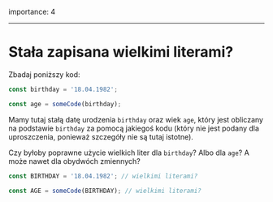 importance: 4

---

# Stała zapisana wielkimi literami?

Zbadaj poniższy kod:

```js
const birthday = '18.04.1982';

const age = someCode(birthday);
```

Mamy tutaj stałą datę urodzenia `birthday` oraz wiek `age`, który jest obliczany na podstawie `birthday` za pomocą jakiegoś kodu (który nie jest podany dla uproszczenia, ponieważ szczegóły nie są tutaj istotne).

Czy byłoby poprawne użycie wielkich liter dla `birthday`? Albo dla `age`? A może nawet dla obydwóch zmiennych?

```js
const BIRTHDAY = '18.04.1982'; // wielkimi literami?

const AGE = someCode(BIRTHDAY); // wielkimi literami?
```

